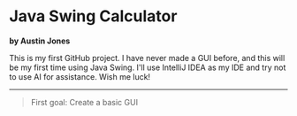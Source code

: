 # Java Swing Calculator

**by Austin Jones**

 This is my first GitHub project. I have never made a GUI before, and this will be my first time using Java Swing. I'll use IntelliJ IDEA as my IDE and try not to use AI for assistance. Wish me luck!

 ---

 > First goal: Create a basic GUI

